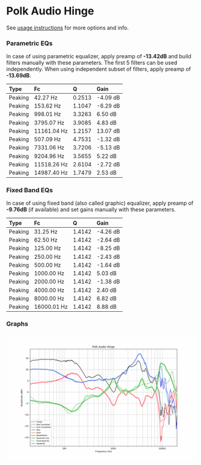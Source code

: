 # Polk Audio Hinge
See [usage instructions](https://github.com/jaakkopasanen/AutoEq#usage) for more options and info.

### Parametric EQs
In case of using parametric equalizer, apply preamp of **-13.42dB** and build filters manually
with these parameters. The first 5 filters can be used independently.
When using independent subset of filters, apply preamp of **-13.69dB**.

| Type    | Fc          |      Q | Gain     |
|:--------|:------------|:-------|:---------|
| Peaking | 42.27 Hz    | 0.2513 | -4.09 dB |
| Peaking | 153.62 Hz   | 1.1047 | -6.29 dB |
| Peaking | 998.01 Hz   | 3.3263 | 6.50 dB  |
| Peaking | 3795.07 Hz  | 3.9085 | 4.83 dB  |
| Peaking | 11161.04 Hz | 1.2157 | 13.07 dB |
| Peaking | 507.09 Hz   | 4.7531 | -1.32 dB |
| Peaking | 7331.06 Hz  | 3.7206 | -5.13 dB |
| Peaking | 9204.96 Hz  | 3.5655 | 5.22 dB  |
| Peaking | 11518.26 Hz | 2.6104 | -2.72 dB |
| Peaking | 14987.40 Hz | 1.7479 | 2.53 dB  |

### Fixed Band EQs
In case of using fixed band (also called graphic) equalizer, apply preamp of **-9.76dB**
(if available) and set gains manually with these parameters.

| Type    | Fc          |      Q | Gain     |
|:--------|:------------|:-------|:---------|
| Peaking | 31.25 Hz    | 1.4142 | -4.26 dB |
| Peaking | 62.50 Hz    | 1.4142 | -2.64 dB |
| Peaking | 125.00 Hz   | 1.4142 | -8.25 dB |
| Peaking | 250.00 Hz   | 1.4142 | -2.43 dB |
| Peaking | 500.00 Hz   | 1.4142 | -1.64 dB |
| Peaking | 1000.00 Hz  | 1.4142 | 5.03 dB  |
| Peaking | 2000.00 Hz  | 1.4142 | -1.38 dB |
| Peaking | 4000.00 Hz  | 1.4142 | 2.40 dB  |
| Peaking | 8000.00 Hz  | 1.4142 | 6.82 dB  |
| Peaking | 16000.01 Hz | 1.4142 | 8.88 dB  |

### Graphs
![](./Polk%20Audio%20Hinge.png)